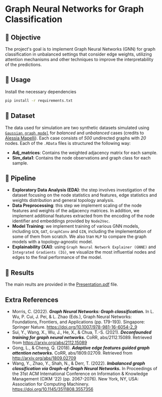 # Graph Neural Networks for Graph Classification

## :dart: Objective ##

The project's goal is to implement Graph Neural Networks (GNN) for graph classification in unbalanced settings that consider edge weights, utilizing attention mechanisms and other techniques to improve the interpretability of the predictions.

## :checkered_flag: Usage ##

Install the necessary dependencies
```bash
pip install -r requirements.txt
```

## :checkered_flag: Dataset
The data used for simulation are two synthetic datasets simulated using [`Gaussian graph model`](https://arxiv.org/pdf/1707.04345) for *balanced* and *unbalanced* cases (credits to [Alessia Mapelli](https://humantechnopole.it/it/people/alessia-mapelli/)). Each case consists of *500* undirected graphs with *20* nodes. Each of the `.RData` files is structured the following way:
- **Adj_matrices**: Contains the weighted adjacency matrix for each sample.
- **Sim_data1**: Contains the node observations and graph class for each sample.
 

## :rocket: Pipeline

- **Exploratory Data Analysis (EDA)**: the step involves investigation of the dataset focusing on the node statistics and features, edge statistics and weights distribution and general topology analysis. 
- **Data Preprocessing**: this step we implement scaling of the node features and weights of the adjacency matrices. In addition, we implement additional features extracted from the encoding of the node identifier and embeddings provided by `Node2Vec`.
- **Model Training**: we implement training of various GNN models, including `GCN`, `GAT`, `GraphConv` and `GIN`, including the implementation of some of them from scratch. We also tran `MLP` to compare the graph models with a topology-agnostic model.
- **Explainability (XAI)**: using `Graph Neural Network Explainer (GNNE)` and `Integrated Gradients (IG)`, we visualize the most influential nodes and edges to the final performance of the model.

## :memo: Results
The main reults are provided in the [Presentation.pdf](Presentation.pdf) file. 


## Extra References

- Morris, C. (2022). ***Graph Neural Networks: Graph classification.*** In L. Wu, P. Cui, J. Pei, & L. Zhao (Eds.), Graph Neural Networks: Foundations, Frontiers, and Applications (pp. 179-193). Singapore: Springer Nature. https://doi.org/10.1007/978-981-16-6054-2_9
- Sui, Y., Wang, X., Wu, J., He, X., & Chua, T.-S. (2021). ***Deconfounded training for graph neural networks.*** CoRR, abs/2112.15089. Retrieved from https://arxiv.org/abs/2112.15089
- Gong, L., & Cheng, Q. (2018). ***Adaptive edge features guided graph attention networks.*** CoRR, abs/1809.02709. Retrieved from http://arxiv.org/abs/1809.02709
- Wang, Y., Zhao, Y., Shah, N., & Derr, T. (2022). ***Imbalanced graph classification via Graph-of-Graph Neural Networks.*** In Proceedings of the 31st ACM International Conference on Information & Knowledge Management (CIKM '22) (pp. 2067-2076). New York, NY, USA: Association for Computing Machinery. https://doi.org/10.1145/3511808.3557356
